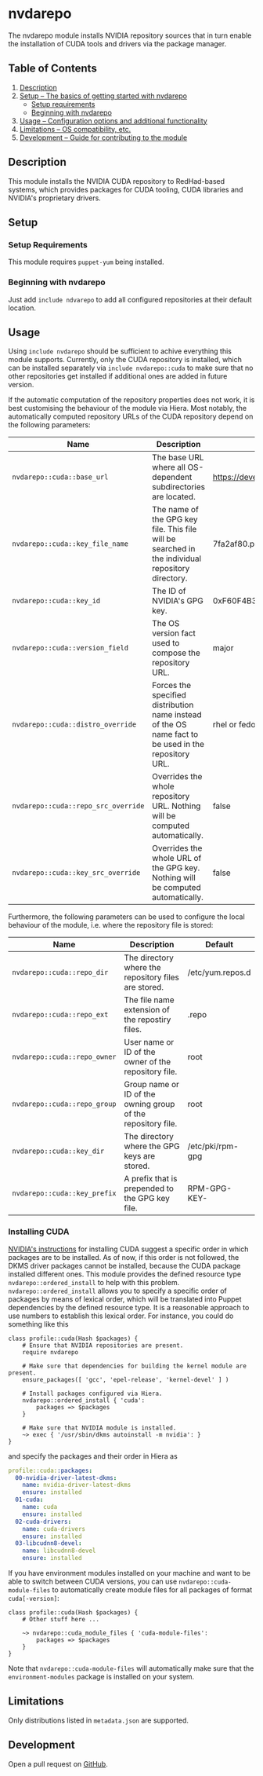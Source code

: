 # nvdarepo
The nvdarepo module installs NVIDIA repository sources that in turn enable the installation of CUDA tools and drivers via the package manager.

## Table of Contents
1. [Description](#description)
1. [Setup – The basics of getting started with nvdarepo](#setup)
    * [Setup requirements](#setup-requirements)
    * [Beginning with nvdarepo](#beginning-with-nvdarepo)
1. [Usage – Configuration options and additional functionality](#usage)
1. [Limitations – OS compatibility, etc.](#limitations)
1. [Development – Guide for contributing to the module](#development)

## Description
This module installs the NVIDIA CUDA repository to RedHad-based systems, which provides packages for CUDA tooling, CUDA libraries and NVIDIA's proprietary drivers.

## Setup
### Setup Requirements
This module requires `puppet-yum` being installed.

### Beginning with nvdarepo
Just add `include ndvarepo` to add all configured repositories at their default location.

## Usage
Using `include nvdarepo` should be sufficient to achive everything this module supports. Currently, only the CUDA repository is installed, which can be installed separately via `include nvdarepo::cuda` to make sure that no other repositories get installed if additional ones are added in future version.

If the automatic computation of the repository properties does not work, it is best customising the behaviour of the module via Hiera. Most notably, the automatically computed repository URLs of the CUDA repository depend on the following parameters:

| Name                                | Description | Default |
| ----------------------------------- | ------------| --------|
| `nvdarepo::cuda::base_url`          | The base URL where all OS-dependent subdirectories are located. | https://developer.download.nvidia.com/compute/cuda/repos |
| `nvdarepo::cuda::key_file_name`     | The name of the GPG key file. This file will be searched in the individual repository directory. | 7fa2af80.pub |
| `nvdarepo::cuda::key_id`            | The ID of NVIDIA's GPG key. | 0xF60F4B3D7FA2AF80 |
| `nvdarepo::cuda::version_field`     | The OS version fact used to compose the repository URL. | major |
| `nvdarepo::cuda::distro_override`   | Forces the specified distribution name instead of the OS name fact to be used in the repository URL. | rhel or fedora, respectively |
| `nvdarepo::cuda::repo_src_override` | Overrides the whole repository URL. Nothing will be computed automatically. | false |
| `nvdarepo::cuda::key_src_override`  | Overrides the whole URL of the GPG key. Nothing will be computed automatically. | false |

Furthermore, the following parameters can be used to configure the local behaviour of the module, i.e. where the repository file is stored:

| Name                         | Description                                                  | Default          |
| -----------------------------| ------------------------------------------------------------ | ---------------- |
| `nvdarepo::cuda::repo_dir`   | The directory where the repository files are stored.         | /etc/yum.repos.d |
| `nvdarepo::cuda::repo_ext`   | The file name extension of the repostiry files.              | .repo            |
| `nvdarepo::cuda::repo_owner` | User name or ID of the owner of the repository file.         | root             |
| `nvdarepo::cuda::repo_group` | Group name or ID of the owning group of the repository file. | root             |
| `nvdarepo::cuda::key_dir`    | The directory where the GPG keys are stored.                 | /etc/pki/rpm-gpg |
| `nvdarepo::cuda::key_prefix` | A prefix that is prepended to the GPG key file.              | RPM-GPG-KEY-     |

### Installing CUDA
[NVIDIA's instructions](https://docs.nvidia.com/cuda/cuda-installation-guide-linux/index.html) for installing CUDA suggest a specific order in which packages are to be installed. As of now, if this order is not followed, the DKMS driver packages cannot be installed, because the CUDA package installed different ones. This module provides the defined resource type `nvdarepo::ordered_install` to help with this problem. `nvdarepo::ordered_install` allows you to specify a specific order of packages by means of lexical order, which will be translated into Puppet dependencies by the defined resource type. It is a reasonable approach to use numbers to establish this lexical order. For instance, you could do something like this

```puppet
class profile::cuda(Hash $packages) {
    # Ensure that NVIDIA repositories are present.
    require nvdarepo

    # Make sure that dependencies for building the kernel module are present.
    ensure_packages([ 'gcc', 'epel-release', 'kernel-devel' ] )

    # Install packages configured via Hiera.
    nvdarepo::ordered_install { 'cuda':
        packages => $packages
    }

    # Make sure that NVIDIA module is installed.
    ~> exec { '/usr/sbin/dkms autoinstall -m nvidia': }
}
```

and specify the packages and their order in Hiera as

```yaml
profile::cuda::packages:
  00-nvidia-driver-latest-dkms:
    name: nvidia-driver-latest-dkms
    ensure: installed
  01-cuda:
    name: cuda
    ensure: installed
  02-cuda-drivers:
    name: cuda-drivers
    ensure: installed
  03-libcudnn8-devel:
    name: libcudnn8-devel
    ensure: installed
```

If you have environment modules installed on your machine and want to be able to switch between CUDA versions, you can use `nvdarepo::cuda-module-files` to automatically create module files for all packages of format `cuda[-version]`:

```puppet
class profile::cuda(Hash $packages) {
    # Other stuff here ...

    ~> nvdarepo::cuda_module_files { 'cuda-module-files':
        packages => $packages
    }
}
```

Note that `nvdarepo::cuda-module-files` will automatically make sure that  the `environment-modules` package is installed on your system.

## Limitations
Only distributions listed in `metadata.json` are supported.

## Development
Open a pull request on [GitHub](https://github.com/UniStuttgart-VISUS/visus-nvdarepo).
